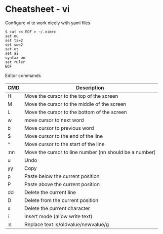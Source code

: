Cheatsheet - vi
===

Configure vi to work nicely with yaml files
```
$ cat << EOF > ~/.vimrc
set nu
set ts=2
set sw=2
set et
set ai
syntax on
set ruler
EOF
```

Editor commands

| CMD | Description                                            |
|-----|--------------------------------------------------------|
| H   | Move the cursor to the top of the screen               |
| M   | Move the cursor to the middle of the screen            |
| L   | Move the cursor to the bottom of the screen            |
| w   | move cursor to next word                               |
| b   | Move cursor to previous word                           |
| $   | Move cursor to the end of the line                     |
| ^   | Move cursor to the start of the line                   |
| :nn | Move the cursor to line number (nn should be a number) |
| u   | Undo                                                   |
| yy  | Copy                                                   |
| p   | Paste below the current position                       |
| P   | Paste above the current position                       |
| dd  | Delete the current line                                |
| D   | Delete from the current position                       |
| x   | Delete the current character                           |
| i   | Insert mode (allow write text)                         |
| :s  | Replace text :s/oldvalue/newvalue/g                    |


